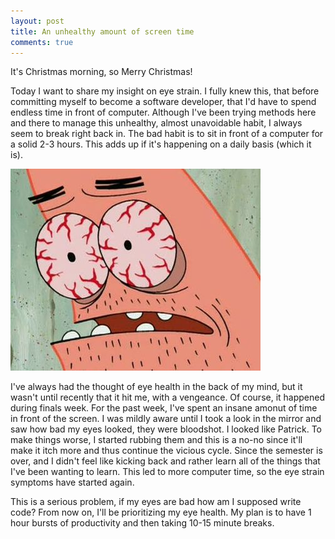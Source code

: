 ```yaml
---
layout: post
title: An unhealthy amount of screen time 
comments: true
---
```


It's Christmas morning, so Merry Christmas!

Today I want to share my insight on eye strain. I fully knew this, that before committing myself to become a software developer, that I'd have to spend endless time in front of computer. Although I've been trying methods here and there to manage this unhealthy, almost unavoidable habit, I always seem to break right back in. The bad habit is to sit in front of a computer for a solid 2-3 hours. This adds up if it's happening on a daily basis (which it is).

![Patrick](/public/img/eye_strain.jpg)

I've always had the thought of eye health in the back of my mind, but it wasn't until recently that it hit me, with a vengeance. Of course, it happened during finals week. For the past week, I've spent an insane amonut of time in front of the screen. I was mildly aware until I took a look in the mirror and saw how bad my eyes looked, they were bloodshot. I looked like Patrick. To make things worse, I started rubbing them and this is a no-no since it'll make it itch more and thus continue the vicious cycle. Since the semester is over, and I didn't feel like kicking back and rather learn all of the things that I've been wanting to learn. This led to more computer time, so the eye strain symptoms have started again.

This is a serious problem, if my eyes are bad how am I supposed write code? From now on, I'll be prioritizing my eye health. My plan is to have 1 hour bursts of productivity and then taking 10-15 minute breaks.
